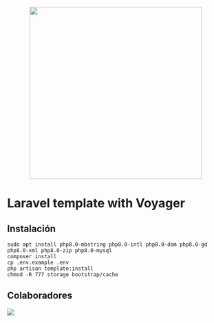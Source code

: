 <p align="center"><a href="https://laravel.com" target="_blank"><img src="https://raw.githubusercontent.com/laravel/art/master/logo-lockup/5%20SVG/2%20CMYK/1%20Full%20Color/laravel-logolockup-cmyk-red.svg" width="400"></a></p>

# Laravel template  with Voyager

## Instalación
```
sudo apt install php8.0-mbstring php8.0-intl php8.0-dom php8.0-gd php8.0-xml php8.0-zip php8.0-mysql
composer install
cp .env.example .env
php artisan template:install
chmod -R 777 storage bootstrap/cache
```

## Colaboradores

<a href="https://github.com/agustinmejia/laravel_template/graphs/contributors">
  <img src="https://contrib.rocks/image?repo=agustinmejia/laravel_template" />
</a>